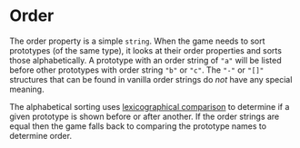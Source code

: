# Order

The order property is a simple `string`. When the game needs to sort prototypes (of the same type), it looks at their order properties and sorts those alphabetically. A prototype with an order string of `"a"` will be listed before other prototypes with order string `"b"` or `"c"`. The `"-"` or `"[]"` structures that can be found in vanilla order strings do *not* have any special meaning.

The alphabetical sorting uses [lexicographical comparison](https://en.wikipedia.org/wiki/Lexicographic_order) to determine if a given prototype is shown before or after another. If the order strings are equal then the game falls back to comparing the prototype names to determine order.

